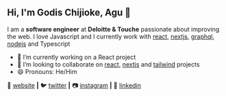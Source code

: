 ## Hi, I'm Godis Chijioke, Agu 👋

I am a **software engineer** at **Deloitte & Touche** passionate about improving the web. I love Javascript and I currently work with [react][react], [nextjs][nextjs], [graphql][graphql], [nodejs][nodejs] and Typescript

- 🔭 I’m currently working on a React project
- 👯 I’m looking to collaborate on [react][react], [nextjs][nextjs] and [tailwind][tailwind] projects
- 😄 Pronouns: He/Him

🏡 [website][website] **|** 
🐦 [twitter][twitter] **|** 
📷 [instagram][instagram] **|** 
👔 [linkedin][linkedin]

[graphql]: https://graphql.org/
[nodejs]: https://nodejs.org/en/
[react]: http://reactjs.org
[nextjs]: https://nextjs.org/
[tailwind]: https://tailwindcss.com
[website]: https://godisgreat-agu.netlify.app/
[twitter]: https://twitter.com/dev_cjay
[instagram]: https://instagram.com/godisagu
[linkedin]: https://www.linkedin.com/in/godis-agu-105619156/
